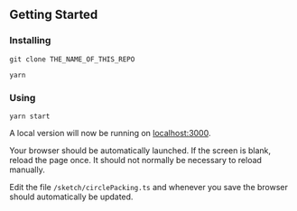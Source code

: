 ## Getting Started

### Installing

```
git clone THE_NAME_OF_THIS_REPO
```

```
yarn
```

### Using

```
yarn start
```

A local version will now be running on [localhost:3000](http://localhost:3000).

Your browser should be automatically launched. If the screen is blank, reload the page once.
It should not normally be necessary to reload manually.

Edit the file `/sketch/circlePacking.ts` and whenever you save the browser should automatically be updated.
